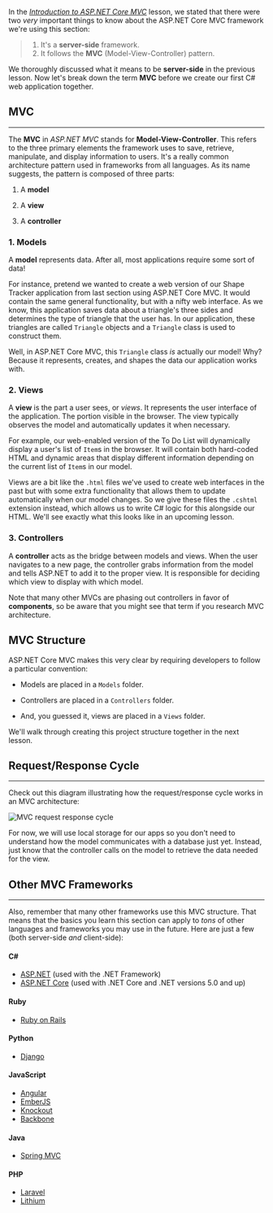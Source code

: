 In the [_Introduction to ASP.NET Core MVC_](https://new.learnhowtoprogram.com/c-and-net/basic-web-applications/introduction-to-asp-net-core) lesson, we stated that there were two _very_ important things to know about the ASP.NET Core MVC framework we're using this section:

> 1. It's a **server-side** framework.
> 2. It follows the **MVC** (Model-View-Controller) pattern.

We thoroughly discussed what it means to be **server-side** in the previous lesson. Now let's break down the term **MVC** before we  create our first C# web application together.

## MVC
---

The **MVC** in _ASP.NET MVC_ stands for **Model-View-Controller**. This refers to the three primary elements the framework uses to save, retrieve, manipulate, and display information to users. It's a really common architecture pattern used in frameworks from all languages. As its name suggests, the pattern is composed of three parts:

1. A **model**

2. A **view**

3. A **controller**

### 1. Models

A **model** represents data. After all, most applications require some sort of data!

For instance, pretend we wanted to create a web version of our Shape Tracker application from last section using ASP.NET Core MVC. It would contain the same general functionality, but with a nifty web interface. As we know, this application saves data about a triangle's three sides and determines the type of triangle that the user has. In our application, these triangles are called `Triangle` objects and a `Triangle` class is used to construct them. 

Well, in ASP.NET Core MVC, this `Triangle` class _is_ actually our model! Why? Because it represents, creates, and shapes the data our application works with.

### 2. Views

A **view** is the part a user sees, or _views_. It represents the user interface of the application. The portion visible in the browser. The view typically observes the model and automatically updates it when necessary.

For example, our web-enabled version of the To Do List will dynamically display a user's list of `Item`s in the browser. It will contain both hard-coded HTML and dynamic areas that display different information depending on the current list of `Item`s in our model.

Views are a bit like the `.html` files we've used to create web interfaces in the past but with some extra functionality that allows them to update automatically when our model changes. So we give these files the `.cshtml` extension instead, which allows us to write C# logic for this alongside our HTML. We'll see exactly what this looks like in an upcoming lesson.

### 3. Controllers

A **controller** acts as the bridge between models and views. When the user navigates to a new page, the controller grabs information from the model and tells ASP.NET to add it to the proper view. It is responsible for deciding which view to display with which model.

Note that many other MVCs are phasing out controllers in favor of **components**, so be aware that you might see that term if you research MVC architecture.

## MVC Structure

ASP.NET Core MVC makes this very clear by requiring developers to follow a particular convention:

* Models are placed in a `Models` folder.

* Controllers are placed in a `Controllers` folder.

* And, you guessed it, views are placed in a `Views` folder.

We'll walk through creating this project structure together in the next lesson.

## Request/Response Cycle
---

Check out this diagram illustrating how the request/response cycle works in an MVC architecture:

![MVC request response cycle](https://learnhowtoprogram.s3.us-west-2.amazonaws.com/c%23/mvc-request-response-dotnet.png)

For now, we will use local storage for our apps so you don't need to understand how the model communicates with a database just yet. Instead, just know that the controller calls on the model to retrieve the data needed for the view.

## Other MVC Frameworks
---

Also, remember that many other frameworks use this MVC structure. That means that the basics you learn this section can apply to _tons_ of other languages and frameworks you may use in the future. Here are just a few (both server-side _and_ client-side):

#### C# 

* [ASP.NET](https://learn.microsoft.com/en-us/dotnet/framework/develop-web-apps-with-aspnet) (used with the .NET Framework)
* [ASP.NET Core](https://learn.microsoft.com/en-us/aspnet/core/?view=aspnetcore-6.0) (used with .NET Core and .NET versions 5.0 and up)

#### Ruby

* [Ruby on Rails](http://guides.rubyonrails.org/getting_started.html)

#### Python

* [Django](https://www.djangoproject.com/)

#### JavaScript

* [Angular](https://angular.io/)
* [EmberJS](http://emberjs.com/)
* [Knockout](http://knockoutjs.com/)
* [Backbone](http://backbonejs.org/)

#### Java

* [Spring MVC](https://docs.spring.io/spring/docs/current/spring-framework-reference/html/mvc.html)

#### PHP

* [Laravel](https://laravel.com/)
* [Lithium](http://li3.me/)
